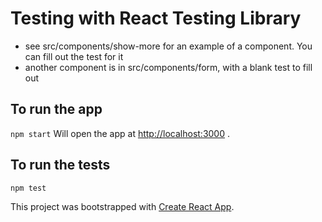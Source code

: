 # Testing with React Testing Library

- see src/components/show-more for an example of a component. You can fill out the test for it
- another component is in src/components/form, with a blank test to fill out

## To run the app

`npm start`
Will open the app at [http://localhost:3000](http://localhost:3000) .

## To run the tests

`npm test`


This project was bootstrapped with [Create React App](https://github.com/facebook/create-react-app).
